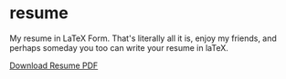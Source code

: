 # resume
My resume in LaTeX Form. That's literally all it is, enjoy my friends, and perhaps someday you too can write your resume in laTeX.

[Download Resume PDF](https://github.com/DavidAwad/resume/blob/master/DavidAwad.pdf)
